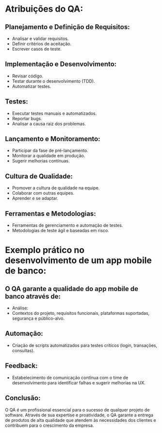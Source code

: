 ﻿# Atribuições do QA:
 ## Planejamento e Definição de Requisitos:
   * Analisar e validar requisitos.
   * Definir critérios de aceitação.
   * Escrever casos de teste.
 ## Implementação e Desenvolvimento:
   * Revisar código.
   * Testar durante o desenvolvimento (TDD).
   * Automatizar testes.
 ## Testes:
   * Executar testes manuais e automatizados.
   * Reportar bugs.
   * Analisar a causa raiz dos problemas.
 ## Lançamento e Monitoramento:
   * Participar da fase de pré-lançamento.
   * Monitorar a qualidade em produção.
   * Sugerir melhorias contínuas.
 ## Cultura de Qualidade:
   * Promover a cultura de qualidade na equipe.
   * Colaborar com outras equipes.
   * Aprender e se adaptar.
 ## Ferramentas e Metodologias:
   * Ferramentas de gerenciamento e automação de testes.
   * Metodologias de teste ágil e baseadas em risco.
# Exemplo prático no desenvolvimento de um app mobile de banco:
   ## O QA garante a qualidade do app mobile de banco através de:
   * Análise:
   * Contextos do projeto, requisitos funcionais, plataformas suportadas, segurança e público-alvo.
 ## Automação:
   * Criação de scripts automatizados para testes críticos (login, transações, consultas).
 ## Feedback:
   * Estabelecimento de comunicação contínua com o time de desenvolvimento para identificar falhas e sugerir melhorias na UX.

## Conclusão:
O QA é um profissional essencial para o sucesso de qualquer projeto de software. Através de sua expertise e proatividade, o QA garante a entrega de produtos de alta qualidade que atendem às necessidades dos clientes e contribuem para o crescimento da empresa.
